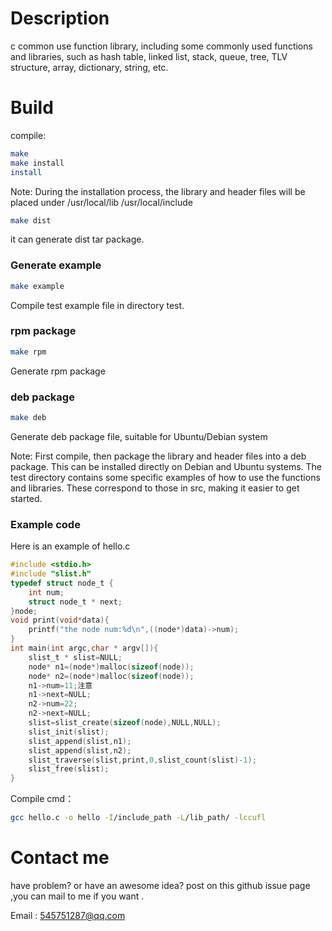 # Description
c common use function library, including some commonly used functions and libraries, such as hash table, linked list, stack, queue, tree, TLV structure, array, dictionary, string, etc.

  


# Build 
compile:

```bash
make  
make install  
install
```

Note: During the installation process, the library and header files will be placed under /usr/local/lib /usr/local/include



```bash
make dist 
```


it can generate dist tar package.  



### Generate example 
```bash
make example      
```

Compile test example file in directory test.     
    

### rpm package

```bash
make rpm    
```

Generate  rpm package    


### deb package
```bash  
make deb
```

Generate deb package file, suitable for Ubuntu/Debian system

Note: First compile, then package the library and header files into a deb package. This can be installed directly on Debian and Ubuntu systems. The test directory contains some specific examples of how to use the functions and libraries. These correspond to those in src, making it easier to get started.       
         

### Example code
Here is an example of hello.c
```c
#include <stdio.h>
#include "slist.h"
typedef struct node_t {
	int num;
	struct node_t * next;
}node;
void print(void*data){
	printf("the node num:%d\n",((node*)data)->num);
}
int main(int argc,char * argv[]){
	slist_t * slist=NULL;
	node* n1=(node*)malloc(sizeof(node));
	node* n2=(node*)malloc(sizeof(node));
	n1->num=11;注意
	n1->next=NULL;
	n2->num=22;
	n2->next=NULL;
	slist=slist_create(sizeof(node),NULL,NULL);
	slist_init(slist);
	slist_append(slist,n1);
	slist_append(slist,n2);
	slist_traverse(slist,print,0,slist_count(slist)-1);
	slist_free(slist);
}
```
Compile cmd：

```bash
gcc hello.c -o hello -I/include_path -L/lib_path/ -lccufl 
```




# Contact me
have problem? or have an awesome idea? post on this github issue page ,you can mail to me if you want .   

Email  :  <545751287@qq.com> 
